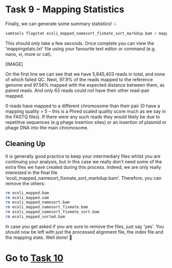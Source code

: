# Task 9 - Mapping Statistics
Finally, we can generate some summary statistics! :boom:
```bash
samtools flagstat ecoli_mapped_namesort_fixmate_sort_markdup.bam > mappingstats.txt
```
This should only take a few seconds. Once complete you can view the 'mappingstats.txt' file using your favourite text editor or command (e.g. nano, vi, more or cat).

[IMAGE]

On the first line we can see that we have 5,645,403 reads in total, and none of which failed QC. Next, 97.9% of the reads mapped to the reference genome and 97.56% mapped with the expected distance between them, as paired reads. And only 63 reads could not have their other read-pair mapped.

0 reads have mapped to a different chromosome than their pair (0 have a mapping quality > 5 – this is a Phred scaled quality score much as we say in the FASTQ files). If there were any such reads they would likely be due to repetitive sequences (e.g phage insertion sites) or an insertion of plasmid or phage DNA into the main chromosome.

## Cleaning Up
It is generally good practice to keep your intermediary files whilst you are continuing your analysis, but in this case we really don't need some of the extra files we have created during this process. Indeed, we are only really interested in the final file 'ecoli_mapped_namesort_fixmate_sort_markdup.bam'. Therefore, you can remove the others:
```bash
rm ecoli_mapped.bam
rm ecoli_mapped.sam
rm ecoli_mapped_namesort.bam
rm ecoli_mapped_namesort_fixmate.bam
rm ecoli_mapped_namesort_fixmate_sort.bam
rm ecoli_mapped_sorted.bam
```

In case you get asked if you are sure to remove the files, just say 'yes'. You should now be left with just the processed alignment file, the index file and the mapping stats. Well done! :1st_place_medal:

# Go to [Task 10](https://github.com/guyleonard/genomics_adventure/blob/release/chapter_2/task_10.md)
